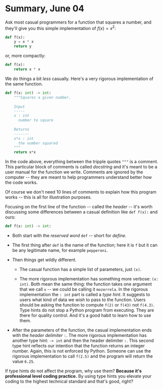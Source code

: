# Summary, June 04

Ask most casual programmers for a function that squares a number, and they'll give you this simple implementation of $f(x)=x^2$:

```python
def f(x):
    y = x * x
    return y
```
or, more compactly:
```python
def f(x):
    return x * x
```

We do things a bit *less* casually. Here's a very rigorous implementation of the same function.

```python 
def f(x: int) -> int:
    """Squares a given number.
    
    Input
    -----
    x : int
      number to square 
    
    Returns
    -------
    x*x : int
      the number squared
    """
    return x*x
```
In the code above, everything between the tripple quotes `"""` is a comment. This particular block of comments is called *docstring* and it's meant to be a user manual for the function we write. Comments are ignored by the computer -- they are meant to help programmers understand better how the code works.

Of course we don't need 10 lines of comments to explain how this program works -- this is all for illustration purposes.

Focusing on the first line of the function -- called the *header* -- it's worth discussing some differences between a casual definition like `def f(x):` and ours:

```python 
def f(x: int) -> int:
```

* Both start with the *reserved word* `def` -- short for *define.*

* The first thing after `def` is the name of the function; here it is `f` but it can be any legitimate name, for example `pepperoni`.

* Then things get wildly different. 

  * The casual function has a simple list of parameters, just `(x)`. 
  
  * The more rigorous implementation has something more verbose: `(x: int)`. Both mean the same thing: the function takes one argument that we call `x` -- we could be calling it `mozerrela`. In the rigorous implementation the `: int` part is called a *type hint*. It suggests to users what kind of data we *wish* to pass to the function. Users should be asking the function to compute `f(2)` or `f(43)` not `f(4.3)`. Type hints do not stop a Python program from executing. They are there for quality control. And it's a good habit to learn how to use them.

* After the parameters of the function, the casual implementation ends with the *header delimiter* `:`. The more rigorous implementation has another type hint: `-> int` and then the header delimiter `:`. This second type hint reflects our intention that the function returns an integer number. Again, this is not enforced by Python. Someone can use the rigorous implementation to call `f(2.5)` and the program will return the value `6.25`.

If type hints do not affect the program, why use them? **Because it's professional level coding practice.** By using type hints you elevate your coding to the highest technical standard and that's good, right?